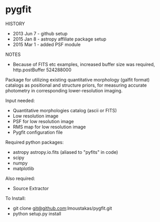 pygfit
======
HISTORY
- 2013 Jun  7 - github setup
- 2015 Jan  8 - astropy affiliate package setup
- 2015 Mar  1 - added PSF module

NOTES
- Because of FITS etc examples, increased buffer size was required, http.postBuffer 524288000

Package for utilizing existing quantitative morphology (galfit format) catalogs as positional and structure priors, for measuring accurate photometry in corresponding lower-resolution imaging. 

Input needed:
- Quantitative morphologies catalog (ascii or FITS)
- Low resolution image
- PSF for low resolution image
- RMS map for low resolution image
- Pygfit configuration file

Required python packages:
- astropy
  astropy.io.fits (aliased to "pyfits" in code)
- scipy
- numpy
- matplotlib

Also required:
- Source Extractor

To Install:
- git clone git@github.com:lmoustakas/pygfit.git
- python setup.py install

